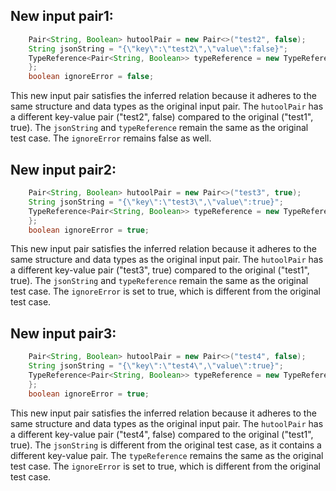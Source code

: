 ## New input pair1:
```java
    Pair<String, Boolean> hutoolPair = new Pair<>("test2", false);
    String jsonString = "{\"key\":\"test2\",\"value\":false}";
    TypeReference<Pair<String, Boolean>> typeReference = new TypeReference<Pair<String, Boolean>>() {
    };
    boolean ignoreError = false;
```
This new input pair satisfies the inferred relation because it adheres to the same structure and data types as the original input pair. The `hutoolPair` has a different key-value pair ("test2", false) compared to the original ("test1", true). The `jsonString` and `typeReference` remain the same as the original test case. The `ignoreError` remains false as well.

## New input pair2:
```java
    Pair<String, Boolean> hutoolPair = new Pair<>("test3", true);
    String jsonString = "{\"key\":\"test3\",\"value\":true}";
    TypeReference<Pair<String, Boolean>> typeReference = new TypeReference<Pair<String, Boolean>>() {
    };
    boolean ignoreError = true;
```
This new input pair satisfies the inferred relation because it adheres to the same structure and data types as the original input pair. The `hutoolPair` has a different key-value pair ("test3", true) compared to the original ("test1", true). The `jsonString` and `typeReference` remain the same as the original test case. The `ignoreError` is set to true, which is different from the original test case.

## New input pair3:
```java
    Pair<String, Boolean> hutoolPair = new Pair<>("test4", false);
    String jsonString = "{\"key\":\"test4\",\"value\":true}";
    TypeReference<Pair<String, Boolean>> typeReference = new TypeReference<Pair<String, Boolean>>() {
    };
    boolean ignoreError = true;
```
This new input pair satisfies the inferred relation because it adheres to the same structure and data types as the original input pair. The `hutoolPair` has a different key-value pair ("test4", false) compared to the original ("test1", true). The `jsonString` is different from the original test case, as it contains a different key-value pair. The `typeReference` remains the same as the original test case. The `ignoreError` is set to true, which is different from the original test case.
